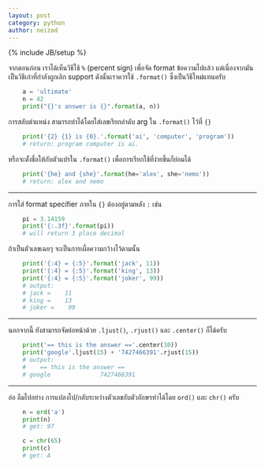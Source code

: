 ```yaml
---
layout: post
category: python
author: neizod
---
```

{% include JB/setup %}

จากตอนก่อน เราได้เห็นวิธีใช้ `%` (percent sign) เพื่อจัด format ข้อความไปแล้ว แต่เนื่องจากมันเป็นวิธีเก่าที่กำลังถูกเลิก support ดังนั้นเราควรใช้ `.format()` ซึ่งเป็นวิธีใหม่แทนครับ

```python
    a = 'ultimate'
    n = 42
    print("{}'s answer is {}".format(a, n))
```

การสลับตำแหน่ง สามารถทำได้โดยใส่เลขเรียกลำดับ arg ใน `.format()` ไว้ที่ `{}`

```python
    print('{2} {1} is {0}.'.format('ai', 'computer', 'program'))
    # return: program computer is ai.
```

หรือจะตั้งชื่อให้กับตัวแปรใน `.format()` เพื่อการเรียกใช้ที่ง่ายขึ้นก็ย่อมได้

```python
    print('{he} and {she}'.format(he='alex', she='nemo'))
    # return: alex and nemo
```

---

การใส่ format specifier ภายใน `{}` ต้องอยู่ตามหลัง `:` เช่น

```python
    pi = 3.14159
    print('{:.3f}'.format(pi))
    # will return 3 place decimal
```

ถ้าเป็นตัวเลขเฉยๆ จะเป็นการเผื่อความกว้างไว้ตามนั้น

```python
    print('{:4} = {:5}'.format('jack', 11))
    print('{:4} = {:5}'.format('king', 13))
    print('{:4} = {:5}'.format('joker', 99))
    # output:
    # jack =    11
    # king =    13
    # joker =    99
```

---

นอกจากนี้ ยังสามารถจัดย่อหน้าด้วย `.ljust()`, `.rjust()` และ `.center()` ก็ได้ครับ

```python
    print('== this is the answer =='.center(30))
    print('google'.ljust(15) + '7427466391'.rjust(15))
    # output:
    #    == this is the answer ==
    # google              7427466391
```

---

อ๋อ ลืมไปอย่าง การแปลงไป/กลับระหว่างตัวเลขกับตัวอักษรทำได้โดย `ord()` และ `chr()` ครับ

```python
    n = ord('a')
    print(n)
    # get: 97

    c = chr(65)
    print(c)
    # get: A
```
